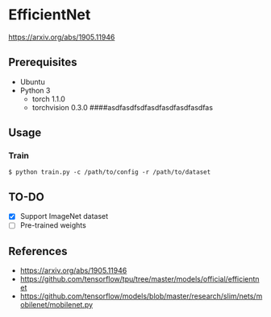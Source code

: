 # EfficientNet

https://arxiv.org/abs/1905.11946

## Prerequisites

- Ubuntu
- Python 3
  - torch 1.1.0
  - torchvision 0.3.0
####asdfasdfsdfasdfasdfasdfasdfas
## Usage

### Train

```shell
$ python train.py -c /path/to/config -r /path/to/dataset
```

## TO-DO

- [x] Support ImageNet dataset
- [ ] Pre-trained weights

## References

- https://arxiv.org/abs/1905.11946
- https://github.com/tensorflow/tpu/tree/master/models/official/efficientnet
- https://github.com/tensorflow/models/blob/master/research/slim/nets/mobilenet/mobilenet.py
